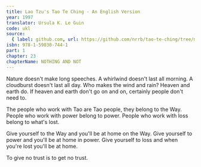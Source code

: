 ```yaml
---
title: Lao Tzu's Tao Te Ching - An English Version
year: 1997
translator: Ursula K. Le Guin
code: ukl
source:
  { label: github.com, url: https://github.com/nrrb/tao-te-ching/tree/master }
isbn: 978-1-59030-744-1
part: 1
chapter: 23
chapterName: NOTHING AND NOT
---
```


Nature doesn't make long speeches.
A whirlwind doesn't last all morning.
A cloudburst doesn't last all day.
Who makes the wind and rain?
Heaven and earth do.
If heaven and earth don't go on and on,
certainly people don't need to.

The people who work with Tao
are Tao people,
they belong to the Way.
People who work with power
belong to power.
People who work with loss
belong to what's lost.

Give yourself to the Way
and you'll be at home on the Way.
Give yourself to power
and you'll be at home in power.
Give yourself to loss
and when you're lost you'll be at home.

To give no trust
is to get no trust.
